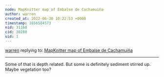 ```yaml
---
node: MapKnitter map of Embalse de Cachamuiña
author: warren
created_at: 2022-06-30 10:22:53 +0000
timestamp: 1656584573
nid: 31168
cid: 30288
uid: 1
---
```




[warren](../profile/warren) replying to: [MapKnitter map of Embalse de Cachamuiña](../notes/xose/06-30-2022/mapknitter-map-of-embalse-de-cachamuina)

----
Some of that is depth related. But some is definitely sediment stirred up. Maybe vegetation too?